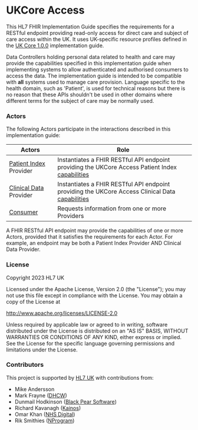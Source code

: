 # UKCore Access
This HL7 FHIR Implementation Guide specifies the requirements for a RESTful endpoint providing read-only access for direct care
and subject of care access within the UK. It uses UK-specific resource profiles defined in the
[UK Core 1.0.0](https://simplifier.net/guide/uk-core-implementation-guide/Home?version=1.0.0) implementation guide.

Data Controllers holding personal data related to health and care may provide the capabilities specified in this
implementation guide when implementing systems to allow authenticated and authorised consumers to access the data.
The implementation guide is intended to be compatible with **all** systems used to manage care provision. Language
specific to the health domain, such as 'Patient', is used for technical reasons but there is no reason that these
APIs shouldn't be used in other domains where different terms for the subject of care may be normally used.

### Actors
The following Actors participate in the interactions described in this implementation guide:

| Actors                                         | Role                                                                                                                                                           |
|------------------------------------------------|----------------------------------------------------------------------------------------------------------------------------------------------------------------|
| [Patient Index](./patient_index.html) Provider | Instantiates a FHIR RESTful API endpoint providing the UKCore Access Patient Index [capabilities](./CapabilityStatement-UKCoreAccessPatientIndexProvider.html) |
| [Clinical Data](./clinical_data.html) Provider | Instantiates a FHIR RESTful API endpoint providing the UKCore Access Clinical Data [capabilities](./CapabilityStatement-UKCoreAccessClinicalDataProvider.html) |
| [Consumer](./consumer.html)                    | Requests information from one or more Providers                                                                                                                |

A FHIR RESTful API endpoint may provide the capabilities of one or more Actors, provided that it satisfies the requirements for each Actor.
For example, an endpoint may be both a Patient Index Provider AND Clinical Data Provider.

### License
Copyright 2023 HL7 UK

Licensed under the Apache License, Version 2.0 (the "License");
you may not use this file except in compliance with the License.
You may obtain a copy of the License at

http://www.apache.org/licenses/LICENSE-2.0

Unless required by applicable law or agreed to in writing, software
distributed under the License is distributed on an "AS IS" BASIS,
WITHOUT WARRANTIES OR CONDITIONS OF ANY KIND, either express or implied.
See the License for the specific language governing permissions and
limitations under the License.

### Contributors
This project is supported by [HL7 UK](https://www.hl7.org.uk/) with contributions from:
- Mike Andersson
- Mark Frayne ([DHCW](https://dhcw.nhs.wales/))
- Dunmail Hodkinson ([Black Pear Software](https://blackpear.com))
- Richard Kavanagh ([Kainos](https://kainos.com))
- Omar Khan ([NHS Digital](https://digital.nhs.uk))
- Rik Smithies ([NProgram](http://nprogram.co.uk))
